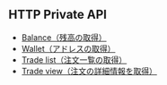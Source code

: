 ## HTTP Private API

* [Balance（残高の取得）](balance.md)
* [Wallet（アドレスの取得）](wallet.md)
* [Trade list（注文一覧の取得）](trade_list.md)
* [Trade view（注文の詳細情報を取得）](trade_view.md)
